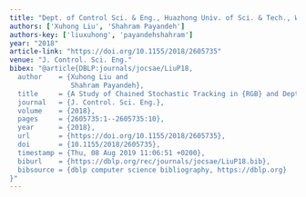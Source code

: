 ```yaml
---
title: "Dept. of Control Sci. & Eng., Huazhong Univ. of Sci. & Tech., Wuhan 430074, China.; A new design method of maximum inductor value for PWM rectifier [J]"
authors: ['Xuhong Liu', 'Shahram Payandeh']
authors-key: ['liuxuhong', 'payandehshahram']
year: "2018"
article-link: "https://doi.org/10.1155/2018/2605735"
venue: "J. Control. Sci. Eng."
bibex: "@article{DBLP:journals/jocsae/LiuP18,
  author    = {Xuhong Liu and
               Shahram Payandeh},
  title     = {A Study of Chained Stochastic Tracking in {RGB} and Depth Sensing},
  journal   = {J. Control. Sci. Eng.},
  volume    = {2018},
  pages     = {2605735:1--2605735:10},
  year      = {2018},
  url       = {https://doi.org/10.1155/2018/2605735},
  doi       = {10.1155/2018/2605735},
  timestamp = {Thu, 08 Aug 2019 11:06:51 +0200},
  biburl    = {https://dblp.org/rec/journals/jocsae/LiuP18.bib},
  bibsource = {dblp computer science bibliography, https://dblp.org}
}"
---
```

